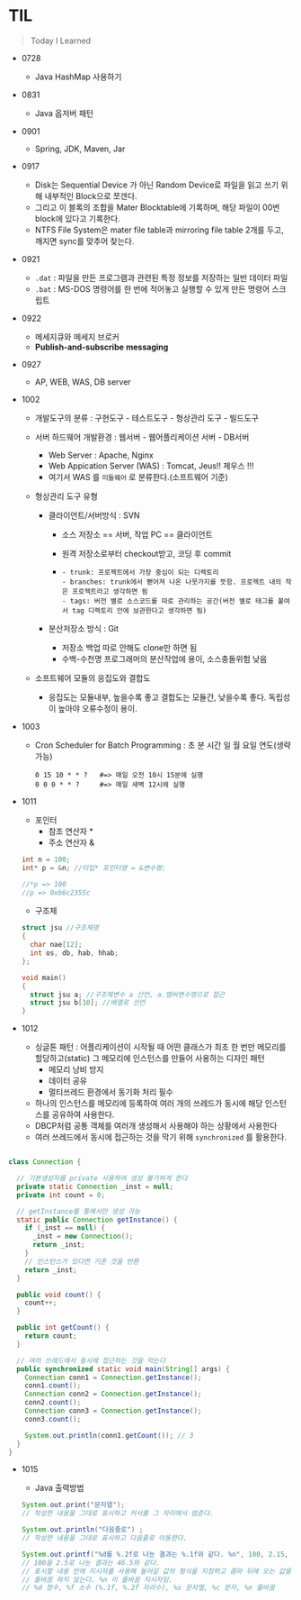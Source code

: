 # TIL

> Today I Learned



- 0728
  - Java HashMap 사용하기

- 0831
  - Java 옵저버 패턴

- 0901
  - Spring, JDK, Maven, Jar

- 0917
  - Disk는 Sequential Device 가 아닌 Random Device로 파일을 읽고 쓰기 위해 내부적인 Block으로 쪼갠다.
  - 그리고 이 블록의 조합을 Mater Blocktable에 기록하며, 해당 파일이 00번 block에 있다고 기록한다.
  - NTFS File System은 mater file table과 mirroring file table 2개를 두고, 깨지면 sync를 맞추어 찾는다.

- 0921
  - `.dat`  : 파일을 만든 프로그램과 관련된 특정 정보를 저장하는 일반 데이터 파일
  - `.bat` : MS-DOS 명령어를 한 번에 적어놓고 실행할 수 있게 만든 명령어 스크립트

- 0922 
  - 메세지큐와 메세지 브로커
  - **Publish-and-subscribe** **messaging**

- 0927
  - AP, WEB, WAS, DB server

- 1002

  - 개발도구의 분류 : 구현도구 - 테스트도구 - 형상관리 도구 - 빌드도구
  - 서버 하드웨어 개발환경 : 웹서버 - 웹어플리케이션 서버 - DB서버
    - Web Server : Apache, Nginx
    - Web Appication Server (WAS) : Tomcat, Jeus!! 제우스 !!!
    - 여기서 WAS 를 `미들웨어` 로 분류한다.(소프트웨어 기준)

  - 형상관리 도구 유형

    - 클라이언트/서버방식 : SVN 

      - 소스 저장소 == 서버, 작업 PC == 클라이언트

      - 원격 저장소로부터 checkout받고, 코딩 후 commit 

      - ```
        - trunk: 프로젝트에서 가장 중심이 되는 디렉토리 
        - branches: trunk에서 뻗어져 나온 나뭇가지를 뜻함. 프로젝트 내의 작은 프로젝트라고 생각하면 됨 
        - tags: 버전 별로 소스코드를 따로 관리하는 공간(버전 별로 태그를 붙여서 tag 디렉토리 안에 보관한다고 생각하면 됨)
        ```

    - 분산저장소 방식 : Git

      - 저장소 백업 따로 안해도 clone만 하면 됨
      - 수백-수천명 프로그래머의 분산작업에 용이, 소스충돌위험 낮음

  - 소프트웨어 모듈의 응집도와 결합도

    - 응집도는 모듈내부, 높을수록 좋고 결합도는 모듈간, 낮을수록 좋다. 독립성이 높아야 오류수정이 용이.

- 1003

  - Cron Scheduler for Batch Programming : 초 분 시간 일 월 요일 연도(생략가능)
  
    ```shell
    0 15 10 * * ?   #=> 매일 오전 10시 15분에 실행
    0 0 0 * * ?     #=> 매일 새벽 12시에 실행

- 1011

  - 포인터
    - 참조 연산자 *
    - 주소 연산자 &

  ```c
  int n = 100;
  int* p = &n; //타입* 포인터명 = &변수명;
  
  //*p => 100
  //p => 0xb6c2355c
  ```

  - 구조체

  ```c
  struct jsu //구조체명
  {
    char nae[12];
    int os, db, hab, hhab;
  };
  
  void main()
  {
    struct jsu a; //구조체변수 a 선언, a.멤버변수명으로 접근
    struct jsu b[10]; //배열로 선언
  }
  ```

  

- 1012
  - 싱글톤 패턴 : 어플리케이션이 시작될 때 어떤 클래스가 최초 한 번만 메모리를 할당하고(static) 그 메모리에 인스턴스를 만들어 사용하는 디자인 패턴
    - 메모리 낭비 방지
    - 데이터 공유
    - 멀티쓰레드 환경에서 동기화 처리 필수
  - 하나의 인스턴스를 메모리에 등록하여 여러 개의 쓰레드가 동시에 해당 인스턴스를 공유하여 사용한다.
  - DBCP처럼 공통 객체를 여러개 생성해서 사용해야 하는 상황에서 사용한다
  - 여러 쓰레드에서 동시에 접근하는 것을 막기 위해 `synchronized` 를 활용한다.

```java

class Connection {

  // 기본생성자를 private 사용하여 생성 불가하게 한다
  private static Connection _inst = null;
  private int count = 0;

  // getInstance를 통해서만 생성 가능
  static public Connection getInstance() {
    if (_inst == null) {
      _inst = new Connection();
      return _inst;
    }
    // 인스턴스가 있다면 기존 것을 반환
    return _inst;
  }

  public void count() {
    count++;
  }

  public int getCount() {
    return count;
  }

  // 여러 쓰레드에서 동시에 접근하는 것을 막는다
  public synchronized static void main(String[] args) {
    Connection conn1 = Connection.getInstance();
    conn1.count();
    Connection conn2 = Connection.getInstance();
    conn2.count();
    Connection conn3 = Connection.getInstance();
    conn3.count();

    System.out.println(conn1.getCount()); // 3
  }
}

```



- 1015

  - Java 출력방법

  ```java
  System.out.print("문자열");
  // 작성한 내용을 그대로 표시하고 커서를 그 자리에서 멈춘다.
  
  System.out.println("다음줄로") ;
  // 작성한 내용을 그대로 표시하고 다음줄로 이동한다.
  
  System.out.printf("%d를 %.2f로 나눈 결과는 %.1f와 같다. %n", 100, 2.15, 100/2.15);
  // 100을 2.5로 나눈 결과는 46.5와 같다.
  // 표시할 내용 안에 지시자를 사용해 들어갈 값의 형식을 지정하고 콤마 뒤에 오는 값을 대입하여 표시한다. 
  // 줄바꿈 하지 않는다. %n 이 줄바꿈 지시자임.
  // %d 정수, %f 소수 (%.1f, %.2f 자리수), %s 문자열, %c 문자, %n 줄바꿈
  ```

  

